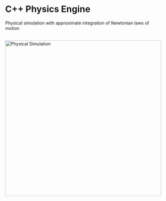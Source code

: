 <h1> C++ Physics Engine </h1>

<p> Physical simulation with approximate integration of Newtonian laws of motion </p>
<br>
<img src="https://i.imgur.com/4Xcoq4F.gif" alt="Physical Simulation" width="500">
